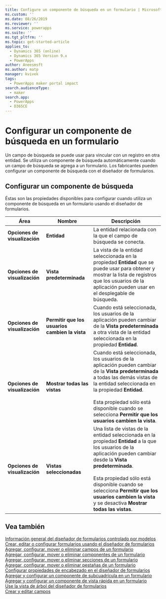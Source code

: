 ```yaml
---
title: Configure un componente de búsqueda en un formulario | MicrosoftDocs"
ms.custom: ''
ms.date: 08/26/2019
ms.reviewer: ''
ms.service: powerapps
ms.suite: ''
ms.tgt_pltfrm: ''
ms.topic: get-started-article
applies_to:
  - Dynamics 365 (online)
  - Dynamics 365 Version 9.x
  - PowerApps
author: Aneesmsft
ms.author: matp
manager: kvivek
tags:
  - PowerApps maker portal impact
search.audienceType:
  - maker
search.app:
  - PowerApps
  - D365CE
---
```


# <a name="configure-a-lookup-component-on-a-form"></a>Configurar un componente de búsqueda en un formulario  
Un campo de búsqueda se puede usar para vincular con un registro en otra entidad. Se utiliza un componente de búsqueda automáticamente cuando un campo de búsqueda se agrega a un formulario. Los fabricantes pueden configurar un componente de búsqueda con el diseñador de formularios.

## <a name="configure-a-lookup-component"></a>Configurar un componente de búsqueda
Éstas son las propiedades disponibles para configurar cuando utiliza un componente de búsqueda en un formulario usando el diseñador de formularios.


<!--from editor: "Drop-down" should only be an adjective. In the following table, is it a list? A menu? -->


|Área  |Nombre  |Descripción  |
|---------|---------|---------|
| **Opciones de visualización** | **Entidad** |  La entidad relacionada con la que el campo de búsqueda se conecta. |
| **Opciones de visualización** | **Vista predeterminada** |  La vista de la entidad seleccionada en la propiedad **Entidad** que se puede usar para obtener y mostrar la lista de registros que los usuarios de la aplicación pueden usar en el desplegable de búsqueda. |
| **Opciones de visualización** | **Permitir que los usuarios cambien la vista** |  Cuando está seleccionada, los usuarios de la aplicación pueden cambiar de la **Vista predeterminada** a otra vista de la entidad seleccionada en la propiedad **Entidad**. |
| **Opciones de visualización** | **Mostrar todas las vistas** |  Cuando está seleccionada, los usuarios de la aplicación pueden cambiar de la **Vista predeterminada** a todas las demás vistas de la entidad seleccionada en la propiedad **Entidad**. <br /><br />Esta propiedad sólo está disponible cuando se selecciona **Permitir que los usuarios cambien la vista**. |
| **Opciones de visualización** | **Vistas seleccionadas** |  Una lista de vistas de la entidad seleccionada en la propiedad **Entidad** a la que los usuarios de la aplicación pueden cambiar desde la **Vista predeterminada**. <br /><br />Esta propiedad sólo está disponible cuando se selecciona **Permitir que los usuarios cambien la vista** y se desactiva **Mostrar todas las vistas**. |

## <a name="see-also"></a>Vea también
[Información general del diseñador de formularios controlado por modelos](form-designer-overview.md)  
[Crear, editar o configurar formularios usando el diseñador de formularios](create-and-edit-forms.md)  
[Agregar, configurar, mover o eliminar campos de un formulario](add-move-or-delete-fields-on-form.md)  
[Agregar, configurar, mover o eliminar componentes de un formulario](add-move-configure-or-delete-components-on-form.md)  
[Agregar, configurar, mover o eliminar secciones de un formulario](add-move-or-delete-sections-on-form.md)  
[Agregar, configurar, mover o eliminar pestañas de un formulario](add-move-or-delete-tabs-on-form.md)  
[Configurar propiedades de encabezado en el diseñador de formularios](form-designer-header-properties.md)  
[Agregar y configurar un componente de subcuadrícula en un formulario](form-designer-add-configure-subgrid.md)  
[Agregar y configurar un componente de vista rápida en un formulario](form-designer-add-configure-quickview.md)  
[Use la vista de árbol del diseñador de formularios](using-tree-view-on-form.md)  
[Crear y editar campos](../common-data-service/create-edit-field-portal.md)  
